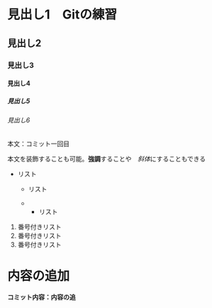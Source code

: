 # 見出し1　Gitの練習
## 見出し2
### 見出し3
#### 見出し4
##### 見出し5
###### 見出し6

本文：コミット一回目

本文を装飾することも可能。**強調**することや　*斜体*にすることもできる


-   リスト
    - リスト
       
    - 
         - リスト

1. 番号付きリスト
1. 番号付きリスト
1. 番号付きリスト
# 内容の追加
**コミット内容：内容の追**

